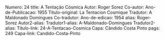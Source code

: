 Numero: 24
title: A Tentação Cósmica
Autor: Roger Sorez
Co-autor: 
Ano-de-Publicacao: 1955
Titulo-original: La Tentacion Cosmique
Tradutor: A Maldonado Domingues
Co-tradutor: 
Ano-de-edicao: 1954
alias: Roger-Sorez
Autor2-alias: 
Tradutor1-alias: A-Maldonado-Domingues
Tradutor2-alias: 
Titulo-link: 24-A-Tentacao-Cosmica
Capa: Cândido Costa Pinto
pags: 249
Capa-link: Candido-Costa-Pinto